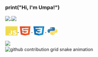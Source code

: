 ### print("Hi, I'm Umpa!")

<div >
  <a href="https://github.com/LuizaMunis/convoychat">
  <img height= 200 align= "center" src="https://github-readme-stats.vercel.app/api?username=LuizaMunis&rank_icon=github&count_private=true&show_icons=true&theme=radical"/>
  <img height=200 align="center" src="https://github-readme-stats.vercel.app/api/top-langs?username=LuizaMunis&layout=donut&langs_count=8&card_width=320_icons=true&theme=radical#gh-dark-mode-only"/>
</div>

<div style="display: inline_block"><br>
  <img align="center" alt="Js" height="30" width="40" src="https://raw.githubusercontent.com/devicons/devicon/master/icons/javascript/javascript-plain.svg">
  <img align="center" alt="HTML" height="30" width="40" src="https://raw.githubusercontent.com/devicons/devicon/master/icons/html5/html5-original.svg">
  <img align="center" alt="CSS" height="30" width="40" src="https://raw.githubusercontent.com/devicons/devicon/master/icons/css3/css3-original.svg">
  <img align="center" alt="Python" height="30" width="40" src="https://raw.githubusercontent.com/devicons/devicon/master/icons/python/python-original.svg">
</div>

<div> <br>
  <a href="www.linkedin.com/in/luiza-munis-developer" target="_blank"><img src="https://img.shields.io/badge/-LinkedIn-%230077B5?style=for-the-badge&logo=linkedin&logoColor=white" target="_blank"></a> 
</div>

<picture>
  <source media="(prefers-color-scheme: dark)" srcset="https://raw.githubusercontent.com/YourUser/YourUser/output/github-contribution-grid-snake-dark.svg">
  <source media="(prefers-color-scheme: light)" srcset="https://raw.githubusercontent.com/YourUser/YourUser/output/github-contribution-grid-snake.svg">
  <img alt="github contribution grid snake animation" src="https://raw.githubusercontent.com/YourUser/YourUser/output/github-contribution-grid-snake.svg">
</picture>



  
